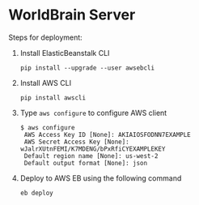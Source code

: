 WorldBrain Server
====

Steps for deployment:

1. Install ElasticBeanstalk CLI
    ```
    pip install --upgrade --user awsebcli
    ```
2. Install AWS CLI
    ```
    pip install awscli
    ```
3. Type `aws configure` to configure AWS client<br>
    ```
    $ aws configure
     AWS Access Key ID [None]: AKIAIOSFODNN7EXAMPLE
     AWS Secret Access Key [None]: wJalrXUtnFEMI/K7MDENG/bPxRfiCYEXAMPLEKEY
     Default region name [None]: us-west-2
     Default output format [None]: json
    ```
2. Deploy to AWS EB using the following command
    ```
    eb deploy
    ```